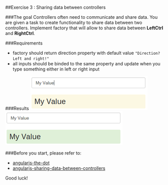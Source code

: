 ##Exercise 3 : Sharing data between controllers

###The goal
Controllers often need to communicate and share data. You are given a task to create functionality to share data between two controllers.
Implement factory that will allow to share data between **LeftCtrl** and **RightCtrl**.

###Requirements
* factory should return direction property with default value ```"Direction? Left and right!"```
* all inputs should be binded to the same property and update when you type something either in left or right input

###Results
![alt text](app/assets/example1.png "First Input")
![alt text](app/assets/example2.png "Second Input")

###Before you start, please refer to:
* [angularjs-the-dot](https://egghead.io/lessons/angularjs-the-dot)
* [angularjs-sharing-data-between-controllers](https://egghead.io/lessons/angularjs-sharing-data-between-controllers)


Good luck!
